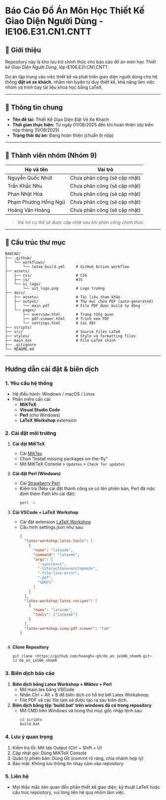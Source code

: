 # Báo Cáo Đồ Án Môn Học Thiết Kế Giao Diện Người Dùng - IE106.E31.CN1.CNTT

## 📌 Giới thiệu

Repository này là kho lưu trữ chính thức cho báo cáo đồ án môn học *Thiết kế Giao Diện Người Dùng*, lớp IE106.E31.CN1.CNTT.

Dự án tập trung vào việc thiết kế và phát triển giao diện người dùng cho hệ thống **đặt vé xe khách**, nhằm rèn luyện tư duy thiết kế, khả năng làm việc nhóm và trình bày tài liệu khoa học bằng LaTeX.

---

## 📝 Thông tin chung

- **Tên đề tài:** Thiết Kế Giao Diện Đặt Vé Xe Khách  
- **Thời gian thực hiện:** Từ ngày 01/08/2025 đến khi hoàn thiện (dự kiến nộp tháng 31/08/2025)  
- **Trạng thái dự án:** Đang hoàn thiện (chuẩn bị nộp)  

---

## 👥 Thành viên nhóm (Nhóm 9)

| Họ và tên               | Vai trò                     |
|------------------------|-----------------------------|
| Nguyễn Quốc Nhứt       | Chưa phân công (sẽ cập nhật)|
| Trần Khắc Nhu          | Chưa phân công (sẽ cập nhật)|
| Phan Nhật Hòa          | Chưa phân công (sẽ cập nhật)|
| Phạm Phương Hồng Ngữ   | Chưa phân công (sẽ cập nhật)|
| Hoàng Văn Hoàng        | Chưa phân công (sẽ cập nhật)|

> *Vai trò cụ thể sẽ được cập nhật sau khi phân công chính thức.*

---

## 📂 Cấu trúc thư mục
```
BAOCAO/
├── .github/
│   └── workflows/
│       └── latex-build.yml     # GitHub Action workflow
├── assets/
│   ├── css/                    # CSS
│   ├── js/                     #JS
│   └── ui_logo/
│       └── uit_logo.png        # Logo trường
├── docs/
│   ├── assets/                 # Tài liệu tham khảo
│   ├── output/                 # Thư mục chứa PDF (auto-generated)
│   │   └── main.pdf            # File PDF được build tự động
│   └── pages/
│       ├── overview.html       # Trang tổng quan
│       ├── pdf-viewer.html     # Trình xem PDF
│       └── settings.html       # Cài đặt
├── scripts/
├── src/                        # Source files LaTeX
├── styles/                     # Style và formatting files
├── main.tex                    # File LaTeX chính
├── .gitignore
└── README.md
```

---

## Hướng dẫn cài đặt & biên dịch

### 1. Yêu cầu hệ thống

- Hệ điều hành: Windows / macOS / Linux  
- Phần mềm cần cài:
  - **MiKTeX**
  - **Visual Studio Code**
  - **Perl** (cho Windows)
  - **LaTeX Workshop** extension

### 2. Cài đặt môi trường

1. **Cài đặt MiKTeX**
   - Cài [MikTex](https://miktex.org/download) 
   - Chọn “Install missing packages on-the-fly”  
   - Mở MiKTeX Console > `Updates` > `Check for updates`

3. **Cài đặt Perl (Windows)**  
   - Cài [Strawberry Perl](https://strawberryperl.com)  
   - Kiểm tra (Nếu cài đặt thành công se có tên phiên bản, Perl đã mặc định thêm Path khi cài đặt):  
     ```bash
     perl -v

4. **Cài VSCode + LaTeX Workshop**
   - Cài đặt extension [LaTeX Workshop](https://marketplace.visualstudio.com/items?itemName=James-Yu.latex-workshop) 
   - Cấu hình settings.json như sau:  
     ```json
     {
       "latex-workshop.latex.tools": [
         {
           "name": "latexmk",
           "command": "latexmk",
           "args": [
             "-synctex=1",
             "-interaction=nonstopmode",
             "-file-line-error",
             "-pdf",
             "%DOC%"
           ]
         }
       ],
       "latex-workshop.latex.recipes": [
         {
           "name": "latexmk",
           "tools": ["latexmk"]
         }
       ],
       "latex-workshop.view.pdf.viewer": "tab"
     }

  

 6. **Clone Repository**  
     ```bash
     git clone <https://github.com/hoanghv-gh/do_an_ie106_nhom9.git>
     cd do_an_ie106_nhom9
     
### 3. Biên dịch báo cáo
 1. **Biên dịch bằng Latex Workshop + Miktex + Perl**
    - Mở main.tex bằng VSCode
    - Nhấn Ctrl + Alt + B để biên dịch có hỗ trợ bởi Latex Workshoop.
    - File PDF và các file tạm sẽ được tạo ra sau biên dịch.
 2. **Biên dịch bằng tệp 'build.bat' trên windows đã có trong repository**
    - Mở CMD trên Windows và trong thư mục gốc nhập lệnh sau:
      ```bash
      cd scripts
      build.bat
      
### 4. Lưu ý quan trọng

1. Kiểm tra lỗi: Mở tab Output (Ctrl + Shift + U)
2. Cập nhật gói: Dùng MiKTeX Console
3. Quản lý phiên bản: Dùng Git (commit rõ ràng, chia nhánh hợp lý)
4. Bảo mật: Không lưu thông tin nhạy cảm vào repository


### 5. Liên hệ
- Mọi thắc mắc liên quan đến phần thiết kế giao diện, kỹ thuật LaTeX hoặc cấu trúc repository, vui lòng liên hệ qua nhóm làm việc.
